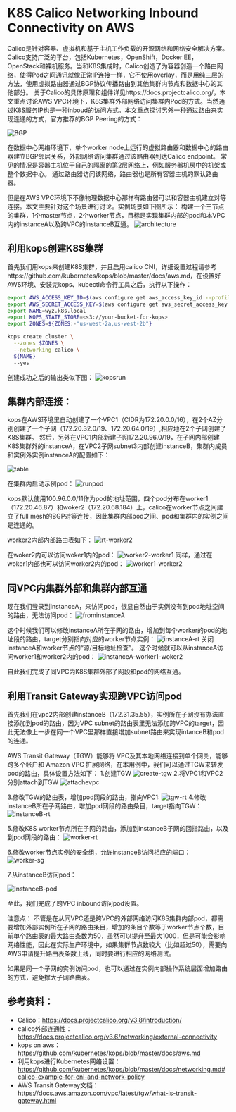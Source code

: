 # K8S Calico Networking Inbound Connectivity on AWS

Calico是针对容器、虚拟机和基于主机工作负载的开源网络和网络安全解决方案。 Calico支持广泛的平台，包括Kubernetes，OpenShift，Docker EE，OpenStack和裸机服务。当和K8S集成时，Calico创造了为容器创造一个路由网络，使得Pod之间通讯就像正常IP连接一样，它不使用overlay，而是用纯三层的方法，使用虚拟路由器通过BGP协议传播路由到其他集群内节点和数据中心的其他部分。
关于Calico的具体原理和组件详见https://docs.projectcalico.org/，本文重点讨论AWS VPC环境下，K8S集群外部网络访问集群内Pod的方式。当然通过K8S服务IP也是一种inboud的访问方式。本文重点探讨另外一种通过路由来实现连通的方式，官方推荐的BGP Peering的方式：

 ![BGP](./BGP.png)

在数据中心网络环境下，单个worker node上运行的虚拟路由器和数据中心的路由器建立BGP邻居关系，外部网络访问集群通过该路由器到达Calico endpoint。
常见的情况是容器主机位于自己的隔离的第2层网络上，例如服务器机房中的机架或整个数据中心。 通过路由器访问该网络，路由器也是所有容器主机的默认路由器。

但是在AWS VPC环境下不像物理数据中心那样有路由器可以和容器主机建立对等连接。本文主要针对这个场景进行讨论。实例场景如下图所示：
构建一个三节点的集群，1个master节点，2个worker节点，目标是实现集群内部的pod和本VPC内的instanceA以及跨VPC的instanceB互通。
![architecture](./architecture.png)

## 利用kops创建K8S集群

首先我们用kops来创建K8S集群，并且启用calico CNI，详细设置过程请参考https://github.com/kubernetes/kops/blob/master/docs/aws.md，在设置好AWS环境、安装完kops、kubectl命令行工具之后，执行以下操作：

```Bash
export AWS_ACCESS_KEY_ID=$(aws configure get aws_access_key_id --profile kops)
export AWS_SECRET_ACCESS_KEY=$(aws configure get aws_secret_access_key --profile kops)
export NAME=wyz.k8s.local
export KOPS_STATE_STORE=<s3://your-bucket-for-kops>
export ZONES=${ZONES:-"us-west-2a,us-west-2b"}

kops create cluster \
  --zones $ZONES \
  --networking calico \
  ${NAME}
  --yes
```
创建成功之后的输出类似下图：
![kopsrun](./kopsrun.png)

## 集群内部连接：
kops在AWS环境里自动创建了一个VPC1（CIDR为172.20.0.0/16），在2个AZ分别创建了一个子网（172.20.32.0/19、172.20.64.0/19）,相应地在2个子网创建了K8S集群。
然后，另外在VPC1内部新建子网172.20.96.0/19，在子网内部创建K8S集群外的instanceA，在VPC2子网subnet3内部创建instanceB，集群内成员和实例外实例instanceA的配置如下：

![table](./table.png)


在集群内启动示例pod：
![runpod](./runpod.png)

kops默认使用100.96.0.0/11作为pod的地址范围，四个pod分布在worker1（172.20.46.87）和woker2（172.20.68.184）上，calico在worker节点之间建立了full mesh的BGP对等连接，因此集群内部pod之间、pod和集群内的实例之间是连通的。

worker2内部内部路由表如下：
![rt-worker2](./rt-worker2.png)

在woker2内可以访问woker1内的pod：
![worker2-worker1](./worker2-worker1.png)
同样，通过在woker1内部也可以访问worker2内的pod：
![worker1-worker2](./worker1-worker2.png) 


## 同VPC内集群外部和集群内部互通
现在我们登录到instanceA，来访问pod，很显自然由于实例没有到pod地址空间的路由，无法访问pod：
![frominstanceA](./frominstanceA.png)

这个时候我们可以修改instanceA所在子网的路由，增加到每个worker的pod的地址段的路由，target分别指向对应的worker节点实例：
![instanceA-rt](./instanceA-rt.png)
关闭instanceA和worker节点的“源/目标地址检查”。
这个时候就可以从instanceA访问worker1和worker2内的pod：
![instanceA-worker1-woker2](./instanceA-worker1-worker2.png)
 


自此我们完成了同VPC内K8S集群外部子网段和pod的网络互通。


## 利用Transit Gateway实现跨VPC访问pod

首先我们在vpc2内部创建instanceB（172.31.35.55），实例所在子网没有办法直接添加到pod的路由，因为VPC subnet的路由表里无法添加跨VPC的target，因此无法像上一步在同一个VPC里那样直接增加subnet路由来实现intanceB和pod的连通。

AWS Transit Gateway（TGW）能够将 VPC及其本地网络连接到单个网关，能够跨多个帐户和 Amazon VPC 扩展网络，在本用例中，我们可以通过TGW来转发pod的路由，具体设置方法如下：
1.创建TGW
![create-tgw](./create-tgw.png)
2.将VPC1和VPC2分别attach到TGW
![attachevpc](./attachevpc.png)

3.修改TGW的路由表，增加pod网段的路由，指向VPC1:
![tgw-rt](./tgw-rt.png)
4.修改instanceB所在子网路由，增加pod网段的路由条目，target指向TGW：
![instanceB-rt](./instanceB-rt.png)

5.修改K8S worker节点所在子网的路由，添加到instanceB子网的回指路由，以及到pod网段的路由：
![worker-rt](./worker-rt.png)

6.修改worker节点实例的安全组，允许instanceB访问相应的端口：
![worker-sg](./worker-sg.png) 

7.从instanceB访问pod：

![instanceB-pod](./instanceB-pod.png)

至此，我们完成了跨VPC inbound访问pod设置。


注意点：
不管是在从同VPC还是跨VPC的外部网络访问K8S集群内部pod，都需要增加外部实例所在子网的路由条目，增加的条目个数等于worker节点个数，目前单个路由表的最大路由条数为50，虽然可以提升至最大1000，但是可能会影响网络性能，因此在实际生产环境中，如果集群节点数较大（比如超过50），需要向AWS申请提升路由表条数上线，同时要进行相应的网络测试。

如果是同一个子网的实例访问pod，也可以通过在实例内部操作系统层面增加路由的方式，避免撑大子网路由表。

## 参考资料：
* Calico：https://docs.projectcalico.org/v3.8/introduction/
* calico外部连通性：https://docs.projectcalico.org/v3.6/networking/external-connectivity
* kops on aws：https://github.com/kubernetes/kops/blob/master/docs/aws.md
* 利用kops进行Kubernetes网络设置：https://github.com/kubernetes/kops/blob/master/docs/networking.md#calico-example-for-cni-and-network-policy
* AWS Transit Gateway文档：https://docs.aws.amazon.com/vpc/latest/tgw/what-is-transit-gateway.html



